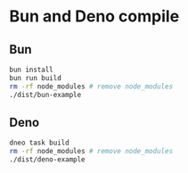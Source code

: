 # Bun and Deno compile

## Bun

```bash
bun install
bun run build
rm -rf node_modules # remove node_modules
./dist/bun-example
```

## Deno

```bash
dneo task build
rm -rf node_modules # remove node_modules
./dist/deno-example
```
